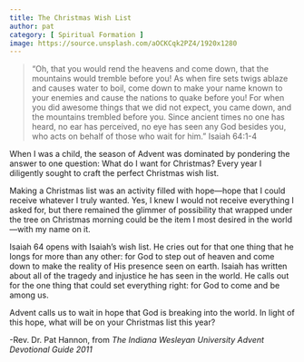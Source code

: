 ```yaml
---
title: The Christmas Wish List
author: pat
category: [ Spiritual Formation ]
image: https://source.unsplash.com/aOCKCqk2PZ4/1920x1280
---
```

<blockquote>“Oh, that you would rend the heavens and come down, that the mountains would tremble before you! As when fire sets twigs ablaze and causes water to boil, come down to make your name known to your enemies and cause the nations to quake before you! For when you did awesome things that we did not expect, you came down, and the mountains trembled before you. Since ancient times no one has heard, no ear has perceived, no eye has seen any God besides you, who acts on behalf of those who wait for him.” Isaiah 64:1-4</blockquote>
When I was a child, the season of Advent was dominated by pondering the answer to one question: What do I want for Christmas? Every year I diligently sought to craft the perfect Christmas wish list.

Making a Christmas list was an activity filled with hope—hope that I could receive whatever I truly wanted. Yes, I knew I would not receive everything I asked for, but there remained the glimmer of possibility that wrapped under the tree on Christmas morning could be the item I most desired in the world—with my name on it.

Isaiah 64 opens with Isaiah’s wish list. He cries out for that one thing that he longs for more than any other: for God to step out of heaven and come down to make the reality of His presence seen on earth. Isaiah has written about all of the tragedy and injustice he has seen in the world. He calls out for the one thing that could set everything right: for God to come and be among us.

Advent calls us to wait in hope that God is breaking into the world. In light of this hope, what will be on your Christmas list this year?

-Rev. Dr. Pat Hannon, from <em>The Indiana Wesleyan University Advent Devotional Guide 2011</em>
